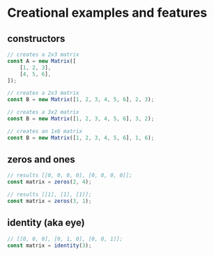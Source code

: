 # Creational examples and features
## constructors

```javascript
// creates a 2x3 matrix
const A = new Matrix([
    [1, 2, 3], 
    [4, 5, 6], 
]);

// creates a 2x3 matrix
const B = new Matrix([1, 2, 3, 4, 5, 6], 2, 3);

// creates a 3x2 matrix
const B = new Matrix([1, 2, 3, 4, 5, 6], 3, 2);

// creates an 1x6 matrix
const B = new Matrix([1, 2, 3, 4, 5, 6], 1, 6);
```
## zeros and ones
```javascript
// results [[0, 0, 0, 0], [0, 0, 0, 0]];
const matrix = zeros(2, 4);

// results [[1], [1], [1]];
const matrix = zeros(3, 1);
```
## identity (aka eye)

```javascript
// [[0, 0, 0], [0, 1, 0], [0, 0, 1]];
const matrix = identity(3);
```
